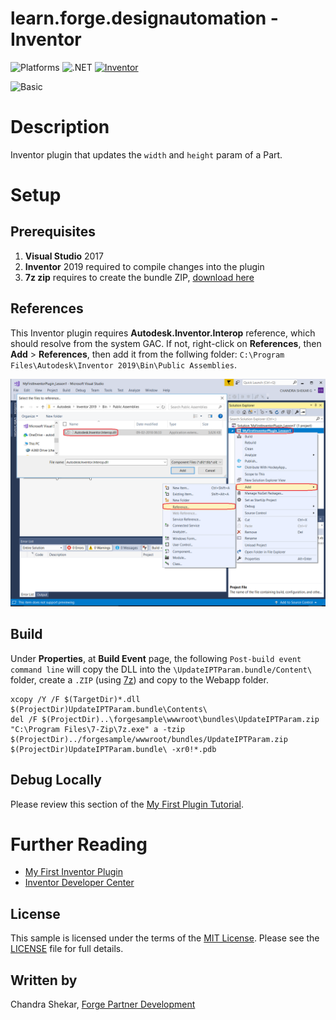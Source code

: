 # learn.forge.designautomation - Inventor

![Platforms](https://img.shields.io/badge/Plugins-Windows-lightgray.svg)
![.NET](https://img.shields.io/badge/.NET%20Framework-4.7-blue.svg)
[![Inventor](https://img.shields.io/badge/Inventor-2019-lightblue.svg)](http://developer.autodesk.com/)

![Basic](https://img.shields.io/badge/Level-Basic-blue.svg)

# Description

Inventor plugin that updates the `width` and `height` param of a Part.

# Setup

## Prerequisites

1. **Visual Studio** 2017
2. **Inventor** 2019 required to compile changes into the plugin
3. **7z zip** requires to create the bundle ZIP, [download here](https://www.7-zip.org/)

## References

This Inventor plugin requires **Autodesk.Inventor.Interop** reference, which should resolve from the system GAC. If not, right-click on **References**, then **Add** > **References**, then add it from the follwing folder: `C:\Program Files\Autodesk\Inventor 2019\Bin\Public Assemblies`.

![](../media/inventor/references.png) 

## Build

Under **Properties**, at **Build Event** page, the following `Post-build event command line` will copy the DLL into the `\UpdateIPTParam.bundle/Content\` folder, create a `.ZIP` (using [7z](https://www.7-zip.org/)) and copy to the Webapp folder.

```
xcopy /Y /F $(TargetDir)*.dll $(ProjectDir)UpdateIPTParam.bundle\Contents\
del /F $(ProjectDir)..\forgesample\wwwroot\bundles\UpdateIPTParam.zip
"C:\Program Files\7-Zip\7z.exe" a -tzip $(ProjectDir)../forgesample/wwwroot/bundles/UpdateIPTParam.zip  $(ProjectDir)UpdateIPTParam.bundle\ -xr0!*.pdb
```

## Debug Locally

Please review this section of the [My First Plugin Tutorial](https://knowledge.autodesk.com/support/inventor-products/learn-explore/caas/simplecontent/content/lesson-2-programming-overview-autodesk-inventor.html).

# Further Reading

- [My First Inventor Plugin](https://knowledge.autodesk.com/support/inventor-products/learn-explore/caas/simplecontent/content/my-first-inventor-plug-overview.html)
- [Inventor Developer Center](https://www.autodesk.com/developer-network/platform-technologies/inventor)

## License

This sample is licensed under the terms of the [MIT License](http://opensource.org/licenses/MIT). Please see the [LICENSE](LICENSE) file for full details.

## Written by

Chandra Shekar, [Forge Partner Development](http://forge.autodesk.com)